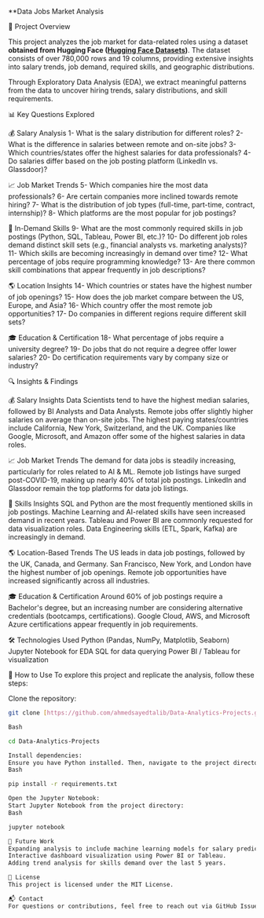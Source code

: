 **Data Jobs Market Analysis

📌 Project Overview

This project analyzes the job market for data-related 
roles using a dataset **obtained from Hugging Face ([Hugging Face Datasets](https://huggingface.co/datasets))**. The dataset consists of over 780,000
 rows and 19 columns, providing extensive insights into salary trends, 
job demand, required skills, and geographic distributions.

Through Exploratory Data Analysis (EDA), we extract 
meaningful patterns from the data to uncover hiring trends, salary 
distributions, and skill requirements.

📊 Key Questions Explored

💰 Salary Analysis
1- What is the salary distribution for different roles?
2- What is the difference in salaries between remote and on-site jobs?
3- Which countries/states offer the highest salaries for data professionals?
4- Do salaries differ based on the job posting platform (LinkedIn vs. Glassdoor)?

📈 Job Market Trends
5- Which companies hire the most data professionals?
6- Are certain companies more inclined towards remote hiring?
7- What is the distribution of job types (full-time, part-time, contract, internship)?
8- Which platforms are the most popular for job postings?

📌 In-Demand Skills
9- What are the most commonly required skills in job postings (Python, SQL, Tableau, Power BI, etc.)?
10- Do different job roles demand distinct skill sets (e.g., financial analysts vs. marketing analysts)?
11- Which skills are becoming increasingly in demand over time?
12- What percentage of jobs require programming knowledge?
13- Are there common skill combinations that appear frequently in job descriptions?

🌎 Location Insights
14- Which countries or states have the highest number of job openings?
15- How does the job market compare between the US, Europe, and Asia?
16- Which country offer the most remote job opportunities?
17- Do companies in different regions require different skill sets?

🎓 Education & Certification
18- What percentage of jobs require a university degree?
19- Do jobs that do not require a degree offer lower salaries?
20- Do certification requirements vary by company size or industry?

🔍 Insights & Findings

💰 Salary Insights
Data Scientists tend to have the highest median salaries, followed by BI Analysts and Data Analysts.
Remote jobs offer slightly higher salaries on average than on-site jobs.
The highest paying states/countries include California, New York, Switzerland, and the UK.
Companies like Google, Microsoft, and Amazon offer some of the highest salaries in data roles.

📈 Job Market Trends
The demand for data jobs is steadily increasing, particularly for roles related to AI & ML.
Remote job listings have surged post-COVID-19, making up nearly 40% of total job postings.
LinkedIn and Glassdoor remain the top platforms for data job listings.

📌 Skills Insights
SQL and Python are the most frequently mentioned skills in job postings.
Machine Learning and AI-related skills have seen increased demand in recent years.
Tableau and Power BI are commonly requested for data visualization roles.
Data Engineering skills (ETL, Spark, Kafka) are increasingly in demand.

🌎 Location-Based Trends
The US leads in data job postings, followed by the UK, Canada, and Germany.
San Francisco, New York, and London have the highest number of job openings.
Remote job opportunities have increased significantly across all industries.

🎓 Education & Certification
Around 60% of job postings require a Bachelor's degree, 
but an increasing number are considering alternative credentials 
(bootcamps, certifications).
Google Cloud, AWS, and Microsoft Azure certifications appear frequently in job requirements.

🛠️ Technologies Used
Python (Pandas, NumPy, Matplotlib, Seaborn)
Jupyter Notebook for EDA
SQL for data querying
Power BI / Tableau for visualization

🚀 How to Use
To explore this project and replicate the analysis, follow these steps:

Clone the repository:
```bash
git clone [https://github.com/ahmedsayedtalib/Data-Analytics-Projects.git](https://github.com/ahmedsayedtalib/Data-Analytics-Projects.git)

Bash

cd Data-Analytics-Projects

Install dependencies:
Ensure you have Python installed. Then, navigate to the project directory in your terminal and run:
Bash

pip install -r requirements.txt

Open the Jupyter Notebook:
Start Jupyter Notebook from the project directory:
Bash

jupyter notebook

📢 Future Work
Expanding analysis to include machine learning models for salary prediction.
Interactive dashboard visualization using Power BI or Tableau.
Adding trend analysis for skills demand over the last 5 years.

📄 License
This project is licensed under the MIT License.

📬 Contact
For questions or contributions, feel free to reach out via GitHub Issues or email at ahmedsayedtalib@outlook.com

